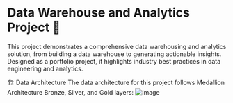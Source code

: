 # Data Warehouse and Analytics Project 🚀
This project demonstrates a comprehensive data warehousing and analytics solution, from building a data warehouse to generating actionable insights. Designed as a portfolio project, it highlights industry best practices in data engineering and analytics.

🏗️ Data Architecture
The data architecture for this project follows Medallion Architecture Bronze, Silver, and Gold layers:
![image](https://github.com/user-attachments/assets/af7e5111-51f6-4c3b-86f3-a32ec59f673d)
